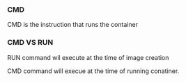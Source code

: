 ### CMD

CMD is the instruction that runs the container

### CMD VS RUN

RUN command wil execute at the time of image creation

CMD command will execue at the time of running conatiner.
